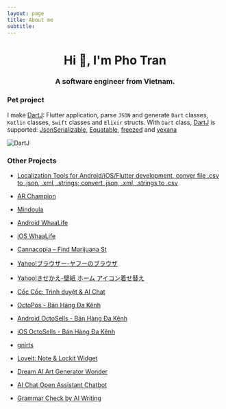 ```yaml
---
layout: page
title: About me
subtitle:
---
```


<h1 align="center">Hi 👋, I'm Pho Tran</h1>
<h3 align="center">A software engineer from Vietnam.</h3>


### Pet project 

I make [DartJ](https://dartj.web.app/#/): Flutter application, parse `JSON` and generate `Dart` classes, `Kotlin` classes, `Swift` classes and `Elixir` structs. With `Dart` class, [DartJ](https://dartj.web.app/#/) is supported: [JsonSerializable](https://pub.dev/packages/json_serializable), [Equatable](https://pub.dev/packages/equatable), [freezed](https://pub.dev/packages/freezed) and [vexana](https://pub.dev/packages/vexana) 

![DartJ](https://github.com/ttpho/ttpho/assets/3994863/97b27bfc-073b-46af-9604-d7dd397510bb)



### Other Projects

- [Localization Tools for Android/iOS/Flutter development, conver file .csv to .json, .xml, .strings; convert .json, .xml, .strings to .csv ](https://localizationtools.web.app/)

- [AR Champion](https://play.google.com/store/apps/details?id=photran.me.archampion)

- [Mindoula](https://play.google.com/store/apps/details?id=com.mindoula.royals)

- [Android WhaaLife](https://play.google.com/store/apps/details?id=com.whaa)

- [iOS WhaaLife](https://itunes.apple.com/vn/app/whaalife/id1190351061?l=vi&mt=8)

- [Cannacopia – Find Marijuana St](https://play.google.com/store/apps/details?id=com.naturesdreaminc.cannacopia)

- [Yahoo!ブラウザー-ヤフーのブラウザ](https://play.google.com/store/apps/details?id=jp.co.yahoo.android.ybrowser&hl=ja)

- [Yahoo!きせかえ-壁紙 ホーム アイコン着せ替え](https://play.google.com/store/apps/details?id=com.buzzpia.aqua.launcher.buzzhome&hl=ja)

- [Cốc Cốc: Trình duyệt & AI Chat](https://play.google.com/store/apps/details?id=com.coccoc.trinhduyet)

- [OctoPos - Bán Hàng Đa Kênh](https://play.google.com/store/apps/details?id=com.onpoint.octopos)

- [Android OctoSells - Bán Hàng Đa Kênh](https://play.google.com/store/apps/details?id=com.onpoint.octosells)

- [iOS OctoSells - Bán Hàng Đa Kênh](https://apps.apple.com/us/app/octosells-b%C3%A1n-h%C3%A0ng-%C4%91a-k%C3%AAnh/id1620487688)

- [gnirts](https://gnirts-2023.web.app/#/)

- [Loveit: Note & Lockit Widget](https://play.google.com/store/apps/details?id=com.smartwidgetlabs.notetogether)

- [Dream AI Art Generator Wonder](https://play.google.com/store/apps/details?id=com.smartwidgetlabs.aiart)

- [AI Chat Open Assistant Chatbot](https://play.google.com/store/apps/details?id=com.smartwidgetlabs.chatgpt)

- [Grammar Check by AI Writing](https://play.google.com/store/apps/details?id=ai.metaverselabs.grammargpt)
